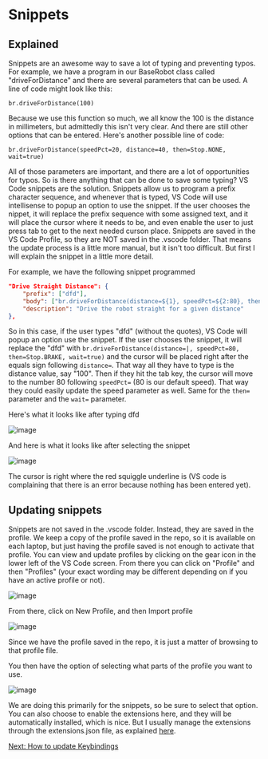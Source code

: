 # Snippets

## Explained
Snippets are an awesome way to save a lot of typing and preventing typos. For example, we have a program in our BaseRobot class called "driveForDistance" and there are several parameters that can be used. A line of code might look like this:

`br.driveForDistance(100)`

Because we use this function so much, we all know the 100 is the distance in millimeters, but admittedly this isn't very clear. And there are still other options that can be entered. Here's another possible line of code:

`br.driveForDistance(speedPct=20, distance=40, then=Stop.NONE, wait=true)`

All of those parameters are important, and there are a lot of opportunities for typos. So is there anything that can be done to save some typing? VS Code snippets are the solution. Snippets allow us to program a prefix character sequence, and whenever that is typed, VS Code will use intellisense to popup an option to use the snippet. If the user chooses the nippet, it will replace the prefix sequence with some assigned text, and it will place the cursor where it needs to be, and even enable the user to just press tab to get to the next needed curson place. Snippets are saved in the VS Code Profile, so they are NOT saved in the .vscode folder. That means the update process is a little more manual, but it isn't too difficult. But first I will explain the snippet in a little more detail.

For example, we have the following snippet programmed
```json
"Drive Straight Distance": {
    "prefix": ["dfd"],
    "body": ["br.driveForDistance(distance=${1}, speedPct=${2:80}, then=${3:Stop.BRAKE}, wait=${4:True})"],
    "description": "Drive the robot straight for a given distance"
},
```

So in this case, if the user types "dfd" (without the quotes), VS Code will popup an option use the snippet. If the user chooses the snippet, it will replace the "dfd" with `br.driveForDistance(distance=|, speedPct=80, then=Stop.BRAKE, wait=true)` and the cursor will be placed right after the equals sign following `distance=`. That way all they have to type is the distance value, say "100". Then if they hit the tab key, the cursor will move to the number 80 following `speedPct=` (80 is our default speed). That way they could easily update the speed parameter as well. Same for the `then=` parameter and the `wait=` parameter.

Here's what it looks like after typing dfd

![image](https://github.com/user-attachments/assets/55af02a1-11f8-450b-be01-6820326bedc0)

And here is what it looks like after selecting the snippet

![image](https://github.com/user-attachments/assets/efb3a12b-4991-464d-b34e-4020881ddb47)

The cursor is right where the red squiggle underline is (VS code is complaining that there is an error because nothing has been entered yet).


## Updating snippets
Snippets are not saved in the .vscode folder. Instead, they are saved in the profile. We keep a copy of the profile saved in the repo, so it is available on each laptop, but just having the profile saved is not enough to activate that profile. You can view and update profiles by clicking on the gear icon in the lower left of the VS Code screen. From there you can click on "Profile" and then "Profiles" (your exact wording may be different depending on if you have an active profile or not).

![image](https://github.com/user-attachments/assets/dd6cddad-96fe-4be5-b3c7-f4658f9d0d83)

From there, click on New Profile, and then Import profile

![image](https://github.com/user-attachments/assets/b02dca6b-7363-4ee8-b2a5-07c508779fbb)

Since we have the profile saved in the repo, it is just a matter of browsing to that profile file.

You then have the option of selecting what parts of the profile you want to use.

![image](https://github.com/user-attachments/assets/f80c69ae-0edc-4a12-8de4-7432a8302e12)

We are doing this primarily for the snippets, so be sure to select that option. You can also choose to enable the extensions here, and they will be automatically installed, which is nice. But I usually manage the extensions through the extensions.json file, as explained [here](https://github.com/MrGibbage/fll-pybricks-vscode-tutorial/blob/main/update-extensions.md).

[Next: How to update Keybindings](https://github.com/MrGibbage/fll-pybricks-vscode-tutorial/blob/main/update-keybindings.md)
